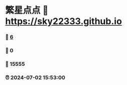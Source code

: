 # 繁星点点 :link: https://sky22333.github.io 
### :page_facing_up: [6](https://sky22333.github.io/tag.html) 
### :speech_balloon: 0 
### :hibiscus: 15555 
### :alarm_clock: 2024-07-02 15:53:00 
